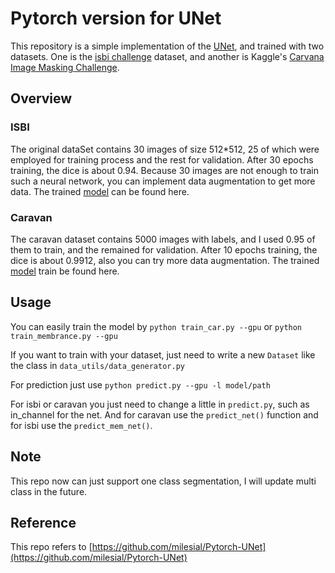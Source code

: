 # Pytorch version for UNet
This repository is a simple implementation of the [UNet](https://arxiv.org/abs/1505.04597), and trained with two datasets. One is the
[isbi challenge](http://brainiac2.mit.edu/isbi_challenge/) dataset, and another is Kaggle's [Carvana Image Masking Challenge](https://www.kaggle.com/c/carvana-image-masking-challenge).

## Overview
### ISBI
The original dataSet contains 30 images of size 512*512, 25 of which were employed for training process and the rest for validation. After 30 epochs training, the dice is about 0.94. Because 30 images are not enough to train such a neural network, you can implement data augmentation to get more data.
The trained [model](https://github.com/xuxunima/UNet-Pytorch/releases/tag/model2) can be found here.


### Caravan
The caravan dataset contains 5000 images with labels, and I used 0.95 of them to train, and the remained for validation. After 10 epochs training, 
the dice is about 0.9912, also you can try more data augmentation. The trained [model](https://github.com/xuxunima/UNet-Pytorch/releases/tag/model) train be found here.

## Usage
You can easily train the model by `python train_car.py --gpu` or `python train_membrance.py --gpu`

If you want to train with your dataset, just need to write a new `Dataset` like the class in `data_utils/data_generator.py`

For prediction just use `python predict.py --gpu -l model/path` 

For isbi or caravan you just need to change a little in `predict.py`, such as in_channel for the net. And for caravan use the `predict_net()` function and for isbi use the `predict_mem_net()`.

## Note
This repo now can just support one class segmentation, I will update multi class in the future.

## Reference
This repo refers to [https://github.com/milesial/Pytorch-UNet](https://github.com/milesial/Pytorch-UNet)
